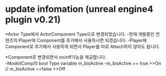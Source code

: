 ﻿# update infomation (unreal engine4 plugin v0.21)

*Actor Type에서 ActorComponent Type으로 변경되었습니다. 
-현재 개발중인 컨텐츠의 Player에 Component를 추가해서 사용하시면 되겠습니다. 
-Player에 Component로 추가해서 사용하게 되면서 Player를 따로 Attach하지 않아도 됩니다.

*Component로 변경되면서 on/off기능을 제공합니다.  
-MoskitComp의 bool Type variable m_bisActive
-m_bisActive == true >>On // m_bisActive ==false >>Off

